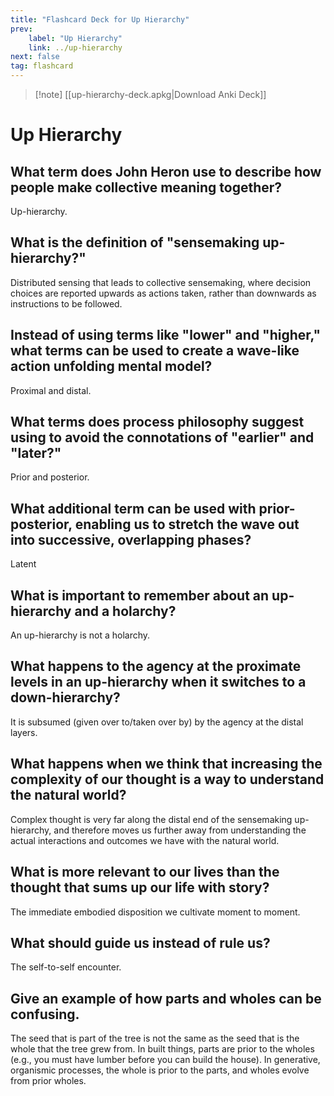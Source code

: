 ```yaml
---
title: "Flashcard Deck for Up Hierarchy"
prev:
    label: "Up Hierarchy"
    link: ../up-hierarchy
next: false
tag: flashcard
---
```


> [!note] [[up-hierarchy-deck.apkg|Download Anki Deck]]

# Up Hierarchy

## What term does John Heron use to describe how people make collective meaning together?
Up-hierarchy.

## What is the definition of "sensemaking up-hierarchy?"
Distributed sensing that leads to collective sensemaking, where decision choices are reported upwards as actions taken, rather than downwards as instructions to be followed.

## Instead of using terms like "lower" and "higher," what terms can be used to create a wave-like action unfolding mental model?
Proximal and distal.

## What terms does process philosophy suggest using to avoid the connotations of "earlier" and "later?"
Prior and posterior.

## What additional term can be used with prior-posterior, enabling us to stretch the wave out into successive, overlapping phases?
Latent

## What is important to remember about an up-hierarchy and a holarchy?
An up-hierarchy is not a holarchy.

## What happens to the agency at the proximate levels in an up-hierarchy when it switches to a down-hierarchy?
It is subsumed (given over to/taken over by) by the agency at the distal layers.

## What happens when we think that increasing the complexity of our thought is a way to understand the natural world?
Complex thought is very far along the distal end of the sensemaking up-hierarchy, and therefore moves us further away from understanding the actual interactions and outcomes we have with the natural world.

## What is more relevant to our lives than the thought that sums up our life with story?
The immediate embodied disposition we cultivate moment to moment.

## What should guide us instead of rule us?
The self-to-self encounter.

## Give an example of how parts and wholes can be confusing.
The seed that is part of the tree is not the same as the seed that is the whole that the tree grew from.
In built things, parts are prior to the wholes (e.g., you must have lumber before you can build the house).
In generative, organismic processes, the whole is prior to the parts, and wholes evolve from prior wholes.
